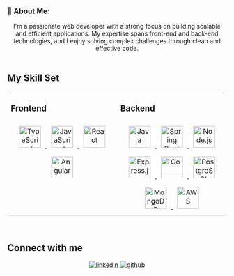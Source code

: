 <div align="center"></div>

### 💫 About Me:
<div align="center">
    I'm a passionate web developer with a strong focus on building scalable and efficient applications. 
    My expertise spans front-end and back-end technologies, and I enjoy solving complex challenges 
    through clean and effective code.
</div>  

<br/>

## My Skill Set  
<table>
  <tr>
    <td valign="top" width="50%">

### Frontend  
<div align="center">  
<a href="https://www.typescriptlang.org/" target="_blank">
    <img style="margin: 10px" src="https://profilinator.rishav.dev/skills-assets/typescript-original.svg" alt="TypeScript" height="50" />
</a>  
<a href="https://www.javascript.com/" target="_blank">
    <img style="margin: 10px" src="https://profilinator.rishav.dev/skills-assets/javascript-original.svg" alt="JavaScript" height="50" />
</a>  
<a href="https://reactjs.org/" target="_blank">
    <img style="margin: 10px" src="https://profilinator.rishav.dev/skills-assets/react-original-wordmark.svg" alt="React" height="50" />
</a>  
<a href="https://angular.io/" target="_blank">
    <img style="margin: 10px" src="https://profilinator.rishav.dev/skills-assets/angularjs-original.svg" alt="Angular" height="50" />
</a>  
</div>

</td>
<td valign="top" width="50%">

### Backend  
<div align="center">  
<a href="https://www.java.com/" target="_blank">
    <img style="margin: 10px" src="https://profilinator.rishav.dev/skills-assets/java-original-wordmark.svg" alt="Java" height="50" />
</a>  
<a href="https://spring.io/projects/spring-boot" target="_blank">
    <img style="margin: 10px" src="https://profilinator.rishav.dev/skills-assets/springio-icon.svg" alt="Spring Boot" height="50" />
</a>  
<a href="https://nodejs.org/" target="_blank">
    <img style="margin: 10px" src="https://profilinator.rishav.dev/skills-assets/nodejs-original-wordmark.svg" alt="Node.js" height="50" />
</a>  
<a href="https://expressjs.com/" target="_blank">
    <img style="margin: 10px" src="https://profilinator.rishav.dev/skills-assets/express-original-wordmark.svg" alt="Express.js" height="50" />
</a>  
<a href="https://go.dev/" target="_blank">
    <img style="margin: 10px" src="https://profilinator.rishav.dev/skills-assets/go-original.svg" alt="Go" height="50" />
</a>  
<a href="https://www.postgresql.org/" target="_blank">
    <img style="margin: 10px" src="https://profilinator.rishav.dev/skills-assets/postgresql-original-wordmark.svg" alt="PostgreSQL" height="50" />
</a>  
<a href="https://www.mongodb.com/" target="_blank">
    <img style="margin: 10px" src="https://profilinator.rishav.dev/skills-assets/mongodb-original-wordmark.svg" alt="MongoDB" height="50" />
</a>  
<a href="https://aws.amazon.com/" target="_blank">
    <img style="margin: 10px" src="https://profilinator.rishav.dev/skills-assets/amazonwebservices-original-wordmark.svg" alt="AWS" height="50" />
</a>  
</div>

</td>
  </tr>
</table>  

<br/>

## Connect with me  
<div align="center">
<a href="https://linkedin.com/in/thaizir-el-troudi-9a3414169" target="_blank">
    <img src="https://img.shields.io/badge/linkedin-%231E77B5.svg?&style=for-the-badge&logo=linkedin&logoColor=white" alt="linkedin" style="margin-bottom: 5px;" />
</a>  
<a href="https://github.com/Thaizir" target="_blank">
    <img src="https://img.shields.io/badge/github-%2324292e.svg?&style=for-the-badge&logo=github&logoColor=white" alt="github" style="margin-bottom: 5px;" />
</a>
</div>
